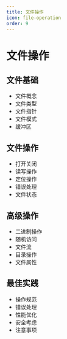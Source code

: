 ```yaml
---
title: 文件操作
icon: file-operation
order: 9
---
```


# 文件操作

## 文件基础
- 文件概念
- 文件类型
- 文件指针
- 文件模式
- 缓冲区

## 文件操作
- 打开关闭
- 读写操作
- 定位操作
- 错误处理
- 文件状态

## 高级操作
- 二进制操作
- 随机访问
- 文件流
- 目录操作
- 文件属性

## 最佳实践
- 操作规范
- 错误处理
- 性能优化
- 安全考虑
- 注意事项
